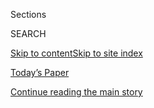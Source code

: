<div id="app">

<div>

<div class="NYTAppHideMasthead css-1r6wvpq e1suatyy0">

<div class="section css-ui9rw0 e1suatyy2">

<div class="css-eph4ug er09x8g0">

<div class="css-6n7j50">

</div>

<span class="css-1dv1kvn">Sections</span>

<div class="css-10488qs">

<span class="css-1dv1kvn">SEARCH</span>

</div>

[Skip to content](#site-content)[Skip to site
index](#site-index)

</div>

<div class="css-10698na e1huz5gh0">

</div>

</div>

<div id="masthead-bar-one" class="section hasLinks css-15hmgas e1csuq9d3">

<div class="css-uqyvli e1csuq9d0">

</div>

<div class="css-1uqjmks e1csuq9d1">

</div>

<div class="css-9e9ivx">

[](https://myaccount.nytimes3xbfgragh.onion/auth/login?response_type=cookie&client_id=vi)

</div>

<div class="css-1bvtpon e1csuq9d2">

[Today’s Paper](https://www.nytimes3xbfgragh.onion/section/todayspaper)

</div>

</div>

</div>

</div>

<div data-aria-hidden="false">

<div id="site-content" data-role="main">

<div id="top-wrapper" class="css-15p45cc eaca97t0" type="top">

<div id="top-slug" class="css-19x0jxb eaca97t1" hidden="">

Advertisement

</div>

[Continue reading the main
story](#after-top)

<div class="ad top-wrapper" style="text-align:center;height:100%;display:block;min-height:90px">

<div id="top" class="place-ad" data-position="top" data-size-key="top">

</div>

</div>

<div id="after-top">

</div>

</div>

<div id="byline" class="section css-15h4p1b e9abtgs0">

<div class="css-1j21atc e1svk9qx1">

<div class="css-nfcc9b e1svk9qx3">

<div class="css-vl9dhg e1svk9qx5">

<div class="css-1nrhkj6 e1svk9qx6">

# James Glanz

</div>

## <span></span>

James Glanz is a reporter on the investigations desk. Before joining the
desk, he spent nearly five years in Iraq, serving as a correspondent and
Baghdad bureau chief. On Sept. 11, 2001, he wrote the definitive account
of the catastrophic collapse of the twin towers and, for two years,
continued to report from ground zero. He and Eric Lipton later wrote
"City in the Sky: The Rise and Fall of the World Trade Center." He has a
Ph.D. in Astrophysical Sciences from Princeton and started at The Times
as a science writer.

</div>

</div>

</div>

<div>

<div id="mid1-wrapper" class="css-1mn4oms eaca97t0" type="rank">

<div id="mid1-slug" class="css-1tag3rd eaca97t1">

Advertisement

</div>

[Continue reading the main
story](#after-mid1)

<div id="mid1" class="ad mid1-wrapper" style="text-align:center;height:100%;display:block">

</div>

<div id="after-mid1">

</div>

</div>

</div>

<div class="css-185go5a e1o5byef0">

<div class="css-15cbhtu">

  - [Latest](#stream-panel)
  - <span class="css-6n7j50">Search</span>
    <div class="control">
    <div class="label-container css-1dv1kvn">
    Search
    </div>
    <div class="css-wm4t3d">
    **<span id="clear-search-input" class="css-1dv1kvn">Clear this text
    input</span>
    </div>
    </div>
    <span class="css-1iovbfw"></span>

<div id="stream-panel" class="section css-8msx5b e1jz0cab1">

<div class="css-13mho3u">

1.  
    
    <div class="css-1cp3ece">
    
    <div class="css-1l4spti">
    
    [](/interactive/2020/07/31/us/coronavirus-school-reopening-risk.html)
    
    <div class="css-79elbk">
    
    ![](https://static01.graylady3jvrrxbe.onion/images/2020/07/30/us/coronavirus-school-reopening-risk-promo-1596150335713/coronavirus-school-reopening-risk-promo-1596150335713-thumbWide.jpg?quality=75&auto=webp&disable=upscale)
    
    </div>
    
    ## The Risk That Students Could Arrive at School With the Coronavirus
    
    New estimates show that large parts of the country would likely see
    infected students if classrooms opened now.
    
    <div class="css-1nqbnmb ea5icrr0">
    
    By <span class="css-1n7hynb">James Glanz, Benedict Carey
    <span>and</span> Matthew
    Conlen</span>
    
    </div>
    
    </div>
    
    <div class="css-1lc2l26 e1xfvim33">
    
    </div>
    
    </div>

2.  
    
    <div class="css-1cp3ece">
    
    <div class="css-1l4spti">
    
    [](/2020/07/30/health/diamond-princess-coronavirus-aerosol.html)
    
    <div class="css-79elbk">
    
    ![](https://static01.graylady3jvrrxbe.onion/images/2020/07/27/science/00VIRUS-DIAMOND1/00VIRUS-DIAMOND1-thumbWide.jpg?quality=75&auto=webp&disable=upscale)
    
    </div>
    
    ## Aboard the Diamond Princess, a Case Study in Aerosol Transmission
    
    A computer model of the cruise-ship outbreak found that the virus
    spread most readily in microscopic droplets light enough to linger
    in the air.
    
    <div class="css-1nqbnmb ea5icrr0">
    
    By <span class="css-1n7hynb">Benedict Carey <span>and</span> James
    Glanz</span>
    
    </div>
    
    </div>
    
    <div class="css-1lc2l26 e1xfvim33">
    
    </div>
    
    </div>

3.  
    
    <div class="css-1cp3ece">
    
    <div class="css-1l4spti">
    
    [](/interactive/2020/us/coronavirus-spread.html)
    
    <div class="css-79elbk">
    
    ![](https://static01.graylady3jvrrxbe.onion/images/2020/06/25/multimedia/us-coronavirus-spread-promo-wider/us-coronavirus-spread-promo-wider-thumbWide.jpg?quality=75&auto=webp&disable=upscale)
    
    </div>
    
    ## How the Virus Won
    
    Invisible outbreaks sprang up everywhere. The United States ignored
    the warning signs. We reconstructed how the epidemic spun out of
    control.
    
    <div class="css-1nqbnmb ea5icrr0">
    
    By <span class="css-1n7hynb">Derek Watkins, Josh Holder, James
    Glanz, Weiyi Cai, Benedict Carey <span>and</span> Jeremy
    White</span>
    
    </div>
    
    </div>
    
    <div class="css-1lc2l26 e1xfvim33">
    
    </div>
    
    </div>

4.  
    
    <div class="css-1cp3ece">
    
    <div class="css-1l4spti">
    
    [](/2020/06/12/science/coronavirus-mutation-genetics-spike.html)
    
    <div class="css-79elbk">
    
    ![](https://static01.graylady3jvrrxbe.onion/images/2020/06/12/science/12virus-mutation/12virus-mutation-thumbWide.png?quality=75&auto=webp&disable=upscale)
    
    </div>
    
    ## Mutation Allows Coronavirus to Infect More Cells, Study Finds. Scientists Urge Caution.
    
    Geneticists said more evidence is needed to determine if a common
    genetic variation of the virus spreads more easily between people.
    
    <div class="css-1nqbnmb ea5icrr0">
    
    By <span class="css-1n7hynb">Benedict Carey <span>and</span> James
    Glanz</span>
    
    </div>
    
    </div>
    
    <div class="css-1lc2l26 e1xfvim33">
    
    </div>
    
    </div>

5.  
    
    <div class="css-1cp3ece">
    
    <div class="css-1l4spti">
    
    [](/2020/05/20/us/coronavirus-distancing-deaths.html)
    
    <div class="css-79elbk">
    
    ![](https://static01.graylady3jvrrxbe.onion/images/2020/05/20/us/-promo-1590020826573/-promo-1590020826573-thumbWide.png?quality=75&auto=webp&disable=upscale)
    
    </div>
    
    ## Lockdown Delays Cost at Least 36,000 Lives, Data Show
    
    Even small differences in timing would have prevented the worst
    exponential growth, which by April had subsumed New York City, New
    Orleans and other major cities, researchers found.
    
    <div class="css-1nqbnmb ea5icrr0">
    
    By <span class="css-1n7hynb">James Glanz <span>and</span> Campbell
    Robertson</span>
    
    </div>
    
    </div>
    
    <div class="css-1lc2l26 e1xfvim33">
    
    </div>
    
    </div>

6.  
    
    <div class="css-1cp3ece">
    
    <div class="css-1l4spti">
    
    [](/2020/05/07/us/new-york-city-coronavirus-outbreak.html)
    
    <div class="css-79elbk">
    
    ![](https://static01.graylady3jvrrxbe.onion/images/2020/05/06/us/2020-05-06-nyc-virus-hub-chart-promo-1588808590076/2020-05-06-nyc-virus-hub-chart-promo-1588808590076-thumbWide-v2.png?quality=75&auto=webp&disable=upscale)
    
    </div>
    
    ## Travel From New York City Seeded Wave of U.S. Outbreaks
    
    The coronavirus outbreak in New York City became the primary source
    of infections around the United States, researchers have found.
    
    <div class="css-1nqbnmb ea5icrr0">
    
    By <span class="css-1n7hynb">Benedict Carey <span>and</span> James
    Glanz</span>
    
    </div>
    
    </div>
    
    <div class="css-1lc2l26 e1xfvim33">
    
    </div>
    
    </div>

7.  
    
    <div class="css-1cp3ece">
    
    <div class="css-1l4spti">
    
    [](/2020/04/23/us/coronavirus-early-outbreaks-cities.html)
    
    <div class="css-79elbk">
    
    ![](https://static01.graylady3jvrrxbe.onion/images/2020/04/21/us/vespignani-estimates-graphic-1587591367462/vespignani-estimates-graphic-1587591367462-thumbWide-v4.png?quality=75&auto=webp&disable=upscale)
    
    </div>
    
    ## Hidden Outbreaks Spread Through U.S. Cities Far Earlier Than Americans Knew, Estimates Say
    
    New York, Boston, San Francisco, Chicago and Seattle had undetected
    outbreaks long before testing showed a major problem, according to a
    model.
    
    <div class="css-1nqbnmb ea5icrr0">
    
    By <span class="css-1n7hynb">Benedict Carey <span>and</span> James
    Glanz</span>
    
    </div>
    
    </div>
    
    <div class="css-1lc2l26 e1xfvim33">
    
    </div>
    
    </div>

8.  
    
    <div class="css-1cp3ece">
    
    <div class="css-1l4spti">
    
    [](/2020/04/20/world/europe/russian-submarine-fire-losharik.html)
    
    <div class="css-79elbk">
    
    ![](https://static01.graylady3jvrrxbe.onion/images/2020/04/05/world/05russia-sub-04/05russia-sub-04-thumbWide.jpg?quality=75&auto=webp&disable=upscale)
    
    </div>
    
    ## A Deep-Diving Sub. A Deadly Fire. And Russia’s Secret Undersea Agenda.
    
    Few want to talk about how 14 sailors met their deaths on a Russian
    engineering marvel. Fewer still want to talk about what they were
    doing off Norway’s waters.
    
    <div class="css-1nqbnmb ea5icrr0">
    
    By <span class="css-1n7hynb">James Glanz <span>and</span> Thomas
    Nilsen</span>
    
    </div>
    
    <div class="css-185051n">
    
    [Читать статью
    по-русски](https://www.nytimes3xbfgragh.onion/ru/2020/04/20/world/europe/russia-submarine-losharik-norway.html "Read in Russian")[阅读简体中文版](https://cn.nytimes3xbfgragh.onion/world/20200421/russian-submarine-fire-losharik/ "Read in Simplified Chinese")[閱讀繁體中文版](https://cn.nytimes3xbfgragh.onion/world/20200421/russian-submarine-fire-losharik/zh-hant/ "Read in Traditional Chinese")
    
    </div>
    
    </div>
    
    <div class="css-1lc2l26 e1xfvim33">
    
    </div>
    
    </div>

9.  
    
    <div class="css-1cp3ece">
    
    <div class="css-1l4spti">
    
    [](/ru/2020/04/20/world/europe/russia-submarine-losharik-norway.html)
    
    <div class="css-79elbk">
    
    ![](https://static01.graylady3jvrrxbe.onion/images/2020/04/05/world/20russia-sub-04/05russia-sub-04-thumbWide.jpg?quality=75&auto=webp&disable=upscale)
    
    </div>
    
    ## Глубоководная подлодка. Смертельный пожар. Тайные планы России в подводном мире.
    
    Мало кто готов говорить о 14 моряках, погибших на борту российского
    чуда техники. Еще меньше желающих рассказать о том, что они делали
    в водах близ Норвегии.
    
    <div class="css-1nqbnmb ea5icrr0">
    
    By <span class="css-1n7hynb">James Glanz <span>and</span> Thomas
    Nilsen</span>
    
    </div>
    
    <div class="css-185051n">
    
    [Read in
    English](https://www.nytimes3xbfgragh.onion/2020/04/20/world/europe/russian-submarine-fire-losharik.html "Read in English")
    
    </div>
    
    </div>
    
    <div class="css-1lc2l26 e1xfvim33">
    
    </div>
    
    </div>

10. 
    
    <div class="css-1cp3ece">
    
    <div class="css-1l4spti">
    
    [](/2020/04/03/us/politics/coronavirus-trump-medical-advisers.html)
    
    <div class="css-79elbk">
    
    ![](https://static01.graylady3jvrrxbe.onion/images/2020/04/03/us/politics/03dc-virus-trump1/merlin_171264774_d842ebd0-d2c8-460c-b6cb-86316fe28fee-thumbWide.jpg?quality=75&auto=webp&disable=upscale)
    
    </div>
    
    ## Tensions Persist Between Trump and Medical Advisers Over the Coronavirus
    
    The president’s public refusal to wear a mask was the latest way he
    has cast doubt on their recommendations.
    
    <div class="css-1nqbnmb ea5icrr0">
    
    By <span class="css-1n7hynb">Peter Baker, Maggie Haberman
    <span>and</span> James Glanz</span>
    
    </div>
    
    </div>
    
    <div class="css-1lc2l26 e1xfvim33">
    
    </div>
    
    </div>

<div class="css-13mho3u">

<div class="css-1t62hi8">

<div class="css-1stvaey">

Show
More

<div>

<div style="border:0;clip:rect(0 0 0 0);height:1px;margin:-1px;overflow:hidden;white-space:nowrap;padding:0;width:1px;position:absolute" data-role="log" data-aria-live="assertive">

</div>

<div style="border:0;clip:rect(0 0 0 0);height:1px;margin:-1px;overflow:hidden;white-space:nowrap;padding:0;width:1px;position:absolute" data-role="log" data-aria-live="assertive">

</div>

<div style="border:0;clip:rect(0 0 0 0);height:1px;margin:-1px;overflow:hidden;white-space:nowrap;padding:0;width:1px;position:absolute" data-role="log" data-aria-live="polite">

</div>

<div style="border:0;clip:rect(0 0 0 0);height:1px;margin:-1px;overflow:hidden;white-space:nowrap;padding:0;width:1px;position:absolute" data-role="log" data-aria-live="polite">

</div>

</div>

</div>

</div>

</div>

</div>

<div class="css-g6hk37 supplemental">

<div id="mid2-wrapper" class="css-10wkyv7 eaca97t0" type="lede">

<div id="mid2-slug" class="css-1tag3rd eaca97t1">

Advertisement

</div>

[Continue reading the main
story](#after-mid2)

<div id="mid2" class="ad mid2-wrapper" style="text-align:center;height:100%;display:block;min-height:250px">

</div>

<div id="after-mid2">

</div>

</div>

## Follow Elsewhere

<div class="module-body">

  - [**<span data-aria-hidden="true">jamesglanz</span><span class="css-1dv1kvn">twitter
    page for jamesglanz</span>](https://twitter.com/jamesglanz)

</div>

## Feedback? Questions?

<div class="css-hftqp3">

Include your name, the article headline, and your message.

</div>

Email Author

</div>

</div>

</div>

</div>

</div>

</div>

## Site Index

<div>

</div>

## Site Information Navigation

  - [© <span>2020</span> <span>The New York Times
    Company</span>](https://help.nytimes3xbfgragh.onion/hc/en-us/articles/115014792127-Copyright-notice)

<!-- end list -->

  - [NYTCo](https://www.nytco.com/)
  - [Contact
    Us](https://help.nytimes3xbfgragh.onion/hc/en-us/articles/115015385887-Contact-Us)
  - [Work with us](https://www.nytco.com/careers/)
  - [Advertise](https://nytmediakit.com/)
  - [T Brand Studio](http://www.tbrandstudio.com/)
  - [Your Ad
    Choices](https://www.nytimes3xbfgragh.onion/privacy/cookie-policy#how-do-i-manage-trackers)
  - [Privacy](https://www.nytimes3xbfgragh.onion/privacy)
  - [Terms of
    Service](https://help.nytimes3xbfgragh.onion/hc/en-us/articles/115014893428-Terms-of-service)
  - [Terms of
    Sale](https://help.nytimes3xbfgragh.onion/hc/en-us/articles/115014893968-Terms-of-sale)
  - [Site
    Map](https://spiderbites.nytimes3xbfgragh.onion)
  - [Help](https://help.nytimes3xbfgragh.onion/hc/en-us)
  - [Subscriptions](https://www.nytimes3xbfgragh.onion/subscription?campaignId=37WXW)

</div>

</div>
